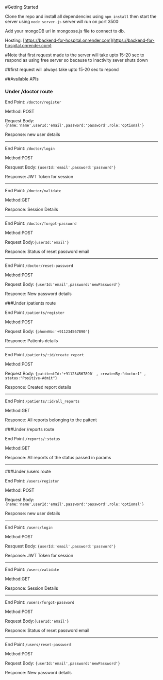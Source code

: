 #Getting Started

Clone the repo and install all dependencies using `npm install` then start the server using `node server.js` server will run on port 3500

Add your mongoDB url in mongoose.js file to connect to db.

Hosting: [https://backend-for-hospital.onrender.com](https://backend-for-hospital.onrender.com)

#Note that first request made to the server will take upto 15-20 sec to respond as using free server so because to inactivity sever shuts down

##first request will always take upto 15-20 sec to repond

##Available APIs

### Under /doctor route

End Point: `/doctor/register`

Method: POST

Request Body: ```{name:'name',userId:'email',password:'password',role:'optional'}```

Response: new user details

---

End Point: `/doctor/login`

Method:POST

Resquest Body: ```{userId:'email',password:'password'}```

Response: JWT Token for session

---

End Point: `/doctor/validate`

Method:GET

Responce: Session Details

---

End Point: `/doctor/forgot-password`

Method:POST

Request Body:```{userId:'email'}```

Responce: Status of reset password email

---

End Point `/doctor/reset-password`

Method:POST

Request Body: ```{userId:'email',password:'newPassword'}```

Responce: New password details

###Under /patients route

End Point `/patients/register`

Method:POST

Request Body: ```{phoneNo:'+911234567890'}```

Responce: Patients details

---

End Point `/patients/:id/create_report`

Method:POST

Request Body: ```{patitentId:'+911234567890' , createdBy:"doctor1" , status:"Positive-Admit"}```

Responce: Created report details

---

End Point `/patients/:id/all_reports`

Method:GET

Responce: All reports belonging to the paitent


###Under /reports route

End Point `/reports/:status`

Method:GET

Responce: All reports of the status passed in params

---

###Under /users route

End Point: `/users/register`

Method: POST

Request Body: ```{name:'name',userId:'email',password:'password',role:'optional'}```

Response: new user details

---

End Point: `/users/login`

Method:POST

Resquest Body: ```{userId:'email',password:'password'}```

Response: JWT Token for session

---

End Point: `/users/validate`

Method:GET

Responce: Session Details

---

End Point: `/users/forgot-password`

Method:POST

Request Body:```{userId:'email'}```

Responce: Status of reset password email

---

End Point `/users/reset-password`

Method:POST

Request Body: ```{userId:'email',password:'newPassword'}```

Responce: New password details

